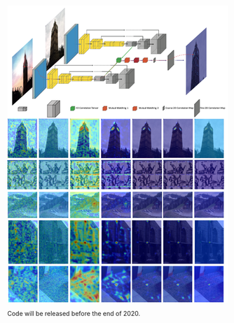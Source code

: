 ![](images/architecture_figure_improved_compressed.png)

Code will be released before the end of 2020.
